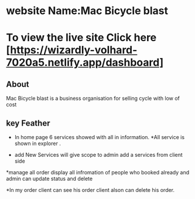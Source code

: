 # website Name:Mac Bicycle blast
# To view the live site Click here [https://wizardly-volhard-7020a5.netlify.app/dashboard]

## About
Mac Bicycle blast is a business organisation for selling cycle with low of cost

## key Feather
* In home page 6 services showed with all in information.
*All service is shown in explorer .

* add New Services will give scope to admin add a services from client side

*manage all order display all infromation of people who booked already and admin can update status and delete

*In  my order client can see his order client alson can delete his order.

